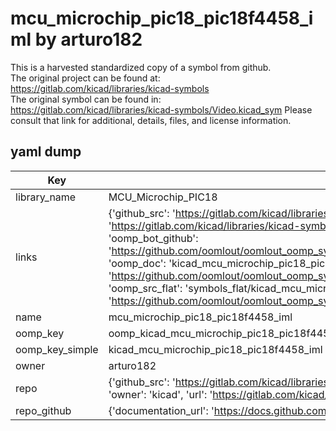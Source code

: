 # mcu_microchip_pic18_pic18f4458_iml by arturo182  
This is a harvested standardized copy of a symbol from github.  
The original project can be found at:  
https://gitlab.com/kicad/libraries/kicad-symbols  
The original symbol can be found in:
https://gitlab.com/kicad/libraries/kicad-symbols/Video.kicad_sym
Please consult that link for additional, details, files, and license information.  
## yaml dump  
| Key | Value |  
| --- | --- |  
| library_name | MCU_Microchip_PIC18 |  
| links | {'github_src': 'https://gitlab.com/kicad/libraries/kicad-symbols/Video.kicad_sym', 'github_src_repo': 'https://gitlab.com/kicad/libraries/kicad-symbols', 'oomp_bot': 'kicad_mcu_microchip_pic18_pic18f4458_iml/working', 'oomp_bot_github': 'https://github.com/oomlout/oomlout_oomp_symbol_bot/tree/main/kicad_mcu_microchip_pic18_pic18f4458_iml/working', 'oomp_doc': 'kicad_mcu_microchip_pic18_pic18f4458_iml/working', 'oomp_doc_github': 'https://github.com/oomlout/oomlout_oomp_symbol_doc/tree/main/kicad_mcu_microchip_pic18_pic18f4458_iml/working', 'oomp_src_flat': 'symbols_flat/kicad_mcu_microchip_pic18_pic18f4458_iml/working', 'oomp_src_flat_github': 'https://github.com/oomlout/oomlout_oomp_symbol_src/tree/main/kicad_mcu_microchip_pic18_pic18f4458_iml/working'} |  
| name | mcu_microchip_pic18_pic18f4458_iml |  
| oomp_key | oomp_kicad_mcu_microchip_pic18_pic18f4458_iml |  
| oomp_key_simple | kicad_mcu_microchip_pic18_pic18f4458_iml |  
| owner | arturo182 |  
| repo | {'github_src': 'https://gitlab.com/kicad/libraries/kicad-symbols/Video.kicad_sym', 'name': 'libraries/kicad-symbols', 'owner': 'kicad', 'url': 'https://gitlab.com/kicad/libraries/kicad-symbols'} |  
| repo_github | {'documentation_url': 'https://docs.github.com/rest/repos/repos#get-a-repository', 'message': 'Not Found'} |  

